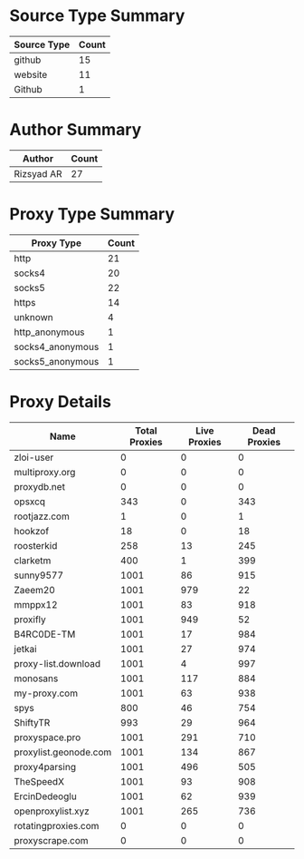# Source Type Summary

| Source Type | Count |
|-------------|-------|
| github | 15 |
| website | 11 |
| Github | 1 |


# Author Summary

| Author | Count |
|--------|-------|
| Rizsyad AR | 27 |


# Proxy Type Summary

| Proxy Type | Count |
|------------|-------|
| http | 21 |
| socks4 | 20 |
| socks5 | 22 |
| https | 14 |
| unknown | 4 |
| http_anonymous | 1 |
| socks4_anonymous | 1 |
| socks5_anonymous | 1 |


# Proxy Details

| Name | Total Proxies | Live Proxies | Dead Proxies |
|------|---------------|--------------|---------------|
| zloi-user | 0 | 0 | 0 |
| multiproxy.org | 0 | 0 | 0 |
| proxydb.net | 0 | 0 | 0 |
| opsxcq | 343 | 0 | 343 |
| rootjazz.com | 1 | 0 | 1 |
| hookzof | 18 | 0 | 18 |
| roosterkid | 258 | 13 | 245 |
| clarketm | 400 | 1 | 399 |
| sunny9577 | 1001 | 86 | 915 |
| Zaeem20 | 1001 | 979 | 22 |
| mmppx12 | 1001 | 83 | 918 |
| proxifly | 1001 | 949 | 52 |
| B4RC0DE-TM | 1001 | 17 | 984 |
| jetkai | 1001 | 27 | 974 |
| proxy-list.download | 1001 | 4 | 997 |
| monosans | 1001 | 117 | 884 |
| my-proxy.com | 1001 | 63 | 938 |
| spys | 800 | 46 | 754 |
| ShiftyTR | 993 | 29 | 964 |
| proxyspace.pro | 1001 | 291 | 710 |
| proxylist.geonode.com | 1001 | 134 | 867 |
| proxy4parsing | 1001 | 496 | 505 |
| TheSpeedX | 1001 | 93 | 908 |
| ErcinDedeoglu | 1001 | 62 | 939 |
| openproxylist.xyz | 1001 | 265 | 736 |
| rotatingproxies.com | 0 | 0 | 0 |
| proxyscrape.com | 0 | 0 | 0 |
